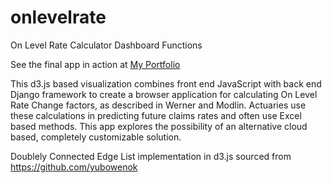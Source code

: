 # onlevelrate
On Level Rate Calculator Dashboard Functions

See the final app in action at [My Portfolio](http://www.rjwilkins.com/project/onlevelrate/)

This d3.js based visualization combines front end JavaScript with back end Django framework to create a browser application for calculating On Level Rate Change factors, as described in Werner and Modlin. Actuaries use these calculations in predicting future claims rates and often use Excel based methods. This app explores the possibility of an alternative cloud based, completely customizable solution.

Doublely Connected Edge List implementation in d3.js sourced from https://github.com/yubowenok

